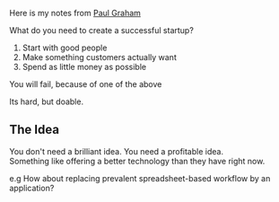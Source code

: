 Here is my notes from [Paul Graham](http://www.paulgraham.com/)

What do you need to create a successful startup?

1. Start with good people
2. Make something customers actually want
3. Spend as little money as possible

You will fail, because of one of the above

Its hard, but doable.

## The Idea

You don't need a brilliant idea. You need a profitable idea.  
Something like offering a better technology than they have right now.

e.g How about replacing prevalent spreadsheet-based workflow by an application?

